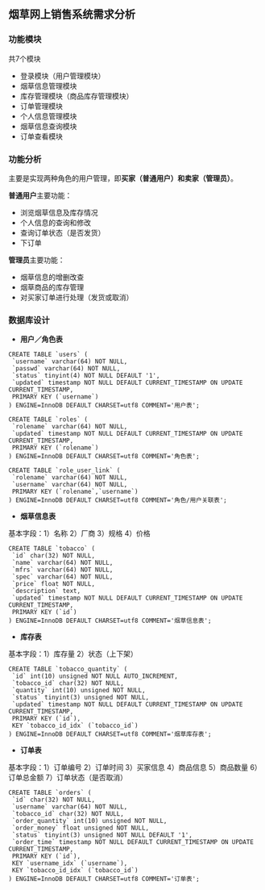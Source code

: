 ## 烟草网上销售系统需求分析
### 功能模块
共7个模块

- 登录模块（用户管理模块）
- 烟草信息管理模块
- 库存管理模块（商品库存管理模块）
- 订单管理模块
- 个人信息管理模块
- 烟草信息查询模块
- 订单查看模块

### 功能分析
主要是实现两种角色的用户管理，即**买家（普通用户）**和**卖家（管理员）**。

**普通用户**主要功能：

- 浏览烟草信息及库存情况
- 个人信息的查询和修改
- 查询订单状态（是否发货）
- 下订单

**管理员**主要功能：

- 烟草信息的增删改查
- 烟草商品的库存管理
- 对买家订单进行处理（发货或取消）

### 数据库设计

 - **用户／角色表**
 
 ```
 CREATE TABLE `users` (
  `username` varchar(64) NOT NULL,
  `passwd` varchar(64) NOT NULL,
  `status` tinyint(4) NOT NULL DEFAULT '1',
  `updated` timestamp NOT NULL DEFAULT CURRENT_TIMESTAMP ON UPDATE CURRENT_TIMESTAMP,
  PRIMARY KEY (`username`)
) ENGINE=InnoDB DEFAULT CHARSET=utf8 COMMENT='用户表';
 ```
 ```
 CREATE TABLE `roles` (
  `rolename` varchar(64) NOT NULL,
  `updated` timestamp NOT NULL DEFAULT CURRENT_TIMESTAMP ON UPDATE CURRENT_TIMESTAMP,
  PRIMARY KEY (`rolename`)
) ENGINE=InnoDB DEFAULT CHARSET=utf8 COMMENT='角色表';
 ```
 ```
 CREATE TABLE `role_user_link` (
  `rolename` varchar(64) NOT NULL,
  `username` varchar(64) NOT NULL,
  PRIMARY KEY (`rolename`,`username`)
) ENGINE=InnoDB DEFAULT CHARSET=utf8 COMMENT='角色/用户关联表';
 ````
 - **烟草信息表**
 
 基本字段：1）名称 2）厂商 3）规格  4）价格
 
 ```
 CREATE TABLE `tobacco` (
  `id` char(32) NOT NULL,
  `name` varchar(64) NOT NULL,
  `mfrs` varchar(64) NOT NULL,
  `spec` varchar(64) NOT NULL,
  `price` float NOT NULL,
  `description` text,
  `updated` timestamp NOT NULL DEFAULT CURRENT_TIMESTAMP ON UPDATE CURRENT_TIMESTAMP,
  PRIMARY KEY (`id`)
) ENGINE=InnoDB DEFAULT CHARSET=utf8 COMMENT='烟草信息表';
 ```
 
 - **库存表**
 
 基本字段：1）库存量  2）状态（上下架）
 
 ```
 CREATE TABLE `tobacco_quantity` (
  `id` int(10) unsigned NOT NULL AUTO_INCREMENT,
  `tobacco_id` char(32) NOT NULL,
  `quantity` int(10) unsigned NOT NULL,
  `status` tinyint(3) unsigned NOT NULL,
  `updated` timestamp NOT NULL DEFAULT CURRENT_TIMESTAMP ON UPDATE CURRENT_TIMESTAMP,
  PRIMARY KEY (`id`),
  KEY `tobacco_id_idx` (`tobacco_id`)
) ENGINE=InnoDB DEFAULT CHARSET=utf8 COMMENT='烟草库存表';
 ```
 
 - **订单表**

 基本字段：1）订单编号 2）订单时间 3）买家信息 4）商品信息 5）商品数量 6）订单总金额 7）订单状态（是否取消）
 
 ```
 CREATE TABLE `orders` (
  `id` char(32) NOT NULL,
  `username` varchar(64) NOT NULL,
  `tobacco_id` char(32) NOT NULL,
  `order_quantity` int(10) unsigned NOT NULL,
  `order_money` float unsigned NOT NULL,
  `status` tinyint(3) unsigned NOT NULL DEFAULT '1',
  `order_time` timestamp NOT NULL DEFAULT CURRENT_TIMESTAMP ON UPDATE CURRENT_TIMESTAMP,
  PRIMARY KEY (`id`),
  KEY `username_idx` (`username`),
  KEY `tobacco_id_idx` (`tobacco_id`)
) ENGINE=InnoDB DEFAULT CHARSET=utf8 COMMENT='订单表';
 ```